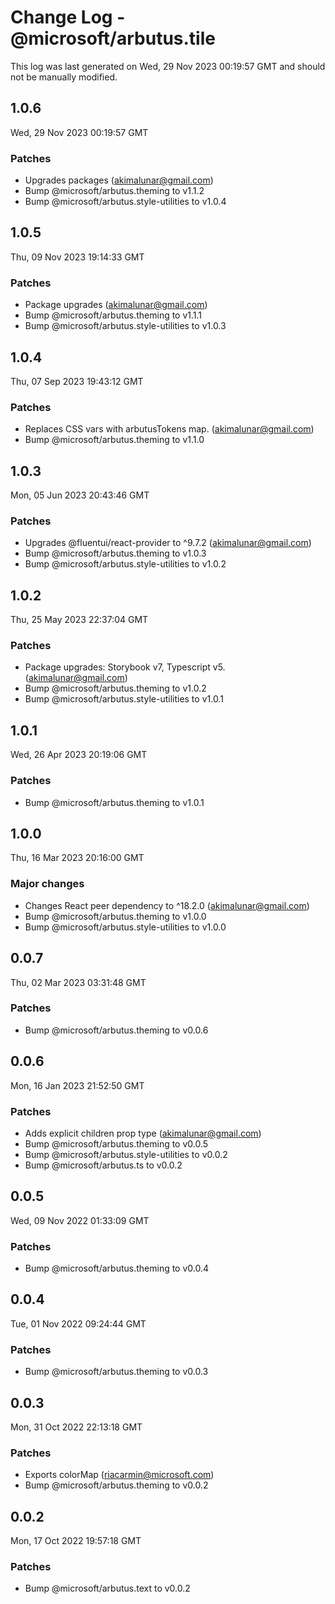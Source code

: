 # Change Log - @microsoft/arbutus.tile

This log was last generated on Wed, 29 Nov 2023 00:19:57 GMT and should not be manually modified.

<!-- Start content -->

## 1.0.6

Wed, 29 Nov 2023 00:19:57 GMT

### Patches

- Upgrades packages (akimalunar@gmail.com)
- Bump @microsoft/arbutus.theming to v1.1.2
- Bump @microsoft/arbutus.style-utilities to v1.0.4

## 1.0.5

Thu, 09 Nov 2023 19:14:33 GMT

### Patches

- Package upgrades (akimalunar@gmail.com)
- Bump @microsoft/arbutus.theming to v1.1.1
- Bump @microsoft/arbutus.style-utilities to v1.0.3

## 1.0.4

Thu, 07 Sep 2023 19:43:12 GMT

### Patches

- Replaces CSS vars with arbutusTokens map. (akimalunar@gmail.com)
- Bump @microsoft/arbutus.theming to v1.1.0

## 1.0.3

Mon, 05 Jun 2023 20:43:46 GMT

### Patches

- Upgrades @fluentui/react-provider to ^9.7.2 (akimalunar@gmail.com)
- Bump @microsoft/arbutus.theming to v1.0.3
- Bump @microsoft/arbutus.style-utilities to v1.0.2

## 1.0.2

Thu, 25 May 2023 22:37:04 GMT

### Patches

- Package upgrades: Storybook v7, Typescript v5. (akimalunar@gmail.com)
- Bump @microsoft/arbutus.theming to v1.0.2
- Bump @microsoft/arbutus.style-utilities to v1.0.1

## 1.0.1

Wed, 26 Apr 2023 20:19:06 GMT

### Patches

- Bump @microsoft/arbutus.theming to v1.0.1

## 1.0.0

Thu, 16 Mar 2023 20:16:00 GMT

### Major changes

- Changes React peer dependency to ^18.2.0 (akimalunar@gmail.com)
- Bump @microsoft/arbutus.theming to v1.0.0
- Bump @microsoft/arbutus.style-utilities to v1.0.0

## 0.0.7

Thu, 02 Mar 2023 03:31:48 GMT

### Patches

- Bump @microsoft/arbutus.theming to v0.0.6

## 0.0.6

Mon, 16 Jan 2023 21:52:50 GMT

### Patches

- Adds explicit children prop type (akimalunar@gmail.com)
- Bump @microsoft/arbutus.theming to v0.0.5
- Bump @microsoft/arbutus.style-utilities to v0.0.2
- Bump @microsoft/arbutus.ts to v0.0.2

## 0.0.5

Wed, 09 Nov 2022 01:33:09 GMT

### Patches

- Bump @microsoft/arbutus.theming to v0.0.4

## 0.0.4

Tue, 01 Nov 2022 09:24:44 GMT

### Patches

- Bump @microsoft/arbutus.theming to v0.0.3

## 0.0.3

Mon, 31 Oct 2022 22:13:18 GMT

### Patches

- Exports colorMap (riacarmin@microsoft.com)
- Bump @microsoft/arbutus.theming to v0.0.2

## 0.0.2

Mon, 17 Oct 2022 19:57:18 GMT

### Patches

- Bump @microsoft/arbutus.text to v0.0.2
